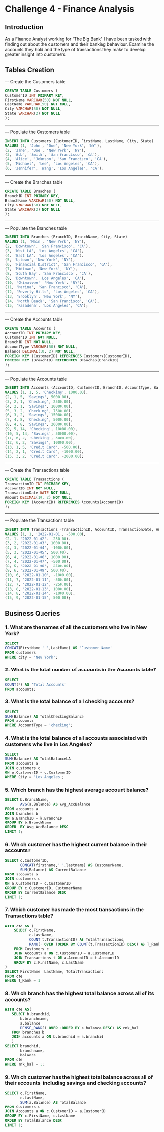 # Challenge 4 - Finance Analysis

## Introduction

As a Finance Analyst working for 'The Big Bank'. I have been tasked with finding out about the customers and their banking behaviour. Examine the accounts they hold and the type of transactions they make to develop greater insight into customers.
## Tables Creation
-- Create the Customers table
```sql
CREATE TABLE Customers (
CustomerID INT PRIMARY KEY,
FirstName VARCHAR(50) NOT NULL,
LastName VARCHAR(50) NOT NULL,
City VARCHAR(50) NOT NULL,
State VARCHAR(2) NOT NULL
);
```
--------------------
-- Populate the Customers table
```sql
INSERT INTO Customers (CustomerID, FirstName, LastName, City, State)
VALUES (1, 'John', 'Doe', 'New York', 'NY'),
(2, 'Jane', 'Doe', 'New York', 'NY'),
(3, 'Bob', 'Smith', 'San Francisco', 'CA'),
(4, 'Alice', 'Johnson', 'San Francisco', 'CA'),
(5, 'Michael', 'Lee', 'Los Angeles', 'CA'),
(6, 'Jennifer', 'Wang', 'Los Angeles', 'CA');
```
--------------------
-- Create the Branches table
```sql
CREATE TABLE Branches (
BranchID INT PRIMARY KEY,
BranchName VARCHAR(50) NOT NULL,
City VARCHAR(50) NOT NULL,
State VARCHAR(2) NOT NULL
);
```
--------------------
-- Populate the Branches table
```sql
INSERT INTO Branches (BranchID, BranchName, City, State)
VALUES (1, 'Main', 'New York', 'NY'),
(2, 'Downtown', 'San Francisco', 'CA'),
(3, 'West LA', 'Los Angeles', 'CA'),
(4, 'East LA', 'Los Angeles', 'CA'),
(5, 'Uptown', 'New York', 'NY'),
(6, 'Financial District', 'San Francisco', 'CA'),
(7, 'Midtown', 'New York', 'NY'),
(8, 'South Bay', 'San Francisco', 'CA'),
(9, 'Downtown', 'Los Angeles', 'CA'),
(10, 'Chinatown', 'New York', 'NY'),
(11, 'Marina', 'San Francisco', 'CA'),
(12, 'Beverly Hills', 'Los Angeles', 'CA'),
(13, 'Brooklyn', 'New York', 'NY'),
(14, 'North Beach', 'San Francisco', 'CA'),
(15, 'Pasadena', 'Los Angeles', 'CA');
```
--------------------
-- Create the Accounts table
```sql
CREATE TABLE Accounts (
AccountID INT PRIMARY KEY,
CustomerID INT NOT NULL,
BranchID INT NOT NULL,
AccountType VARCHAR(50) NOT NULL,
Balance DECIMAL(10, 2) NOT NULL,
FOREIGN KEY (CustomerID) REFERENCES Customers(CustomerID),
FOREIGN KEY (BranchID) REFERENCES Branches(BranchID)
);
```
--------------------
-- Populate the Accounts table
```sql
INSERT INTO Accounts (AccountID, CustomerID, BranchID, AccountType, Balance)
VALUES (1, 1, 5, 'Checking', 1000.00),
(2, 1, 5, 'Savings', 5000.00),
(3, 2, 1, 'Checking', 2500.00),
(4, 2, 1, 'Savings', 10000.00),
(5, 3, 2, 'Checking', 7500.00),
(6, 3, 2, 'Savings', 15000.00),
(7, 4, 8, 'Checking', 5000.00),
(8, 4, 8, 'Savings', 20000.00),
(9, 5, 14, 'Checking', 10000.00),
(10, 5, 14, 'Savings', 50000.00),
(11, 6, 2, 'Checking', 5000.00),
(12, 6, 2, 'Savings', 10000.00),
(13, 1, 5, 'Credit Card', -500.00),
(14, 2, 1, 'Credit Card', -1000.00),
(15, 3, 2, 'Credit Card', -2000.00);
```
--------------------
-- Create the Transactions table
```sql
CREATE TABLE Transactions (
TransactionID INT PRIMARY KEY,
AccountID INT NOT NULL,
TransactionDate DATE NOT NULL,
Amount DECIMAL(10, 2) NOT NULL,
FOREIGN KEY (AccountID) REFERENCES Accounts(AccountID)
);
```
--------------------
-- Populate the Transactions table
```sql
INSERT INTO Transactions (TransactionID, AccountID, TransactionDate, Amount)
VALUES (1, 1, '2022-01-01', -500.00),
(2, 1, '2022-01-02', -250.00),
(3, 2, '2022-01-03', 1000.00),
(4, 3, '2022-01-04', -1000.00),
(5, 3, '2022-01-05', 500.00),
(6, 4, '2022-01-06', 1000.00),
(7, 4, '2022-01-07', -500.00),
(8, 5, '2022-01-08', -2500.00),
(9, 6, '2022-01-09', 500.00),
(10, 6, '2022-01-10', -1000.00),
(11, 7, '2022-01-11', -500.00),
(12, 7, '2022-01-12', -250.00),
(13, 8, '2022-01-13', 1000.00),
(14, 8, '2022-01-14', -1000.00),
(15, 9, '2022-01-15', 500.00);
```
## Business Queries

### 1. What are the names of all the customers who live in New York?
```sql
SELECT 
CONCAT(FirstName,' ',LastName) AS 'Customer Name'
FROM customers
WHERE city = 'New York';
```
### 2. What is the total number of accounts in the Accounts table?
```sql
SELECT
COUNT(*) AS 'Total Accounts'
FROM accounts;
```
### 3. What is the total balance of all checking accounts?
```sql
SELECT 
SUM(Balance) AS TotalCheckingBalance
FROM accounts
WHERE AccountType = 'checking';
```
### 4. What is the total balance of all accounts associated with customers who live in Los Angeles?
```sql
SELECT 
SUM(Balance) AS TotalBalanceLA
FROM accounts a
JOIN customers c
ON a.CustomerID = c.CustomerID
WHERE City = 'Los Angeles';
```
 ### 5. Which branch has the highest average account balance?
```sql
SELECT b.BranchName,
       AVG(a.Balance) AS Avg_AccBalance
FROM accounts a 
JOIN branches b 
ON a.BranchID = b.BranchID
GROUP BY b.BranchName
ORDER  BY Avg_AccBalance DESC
LIMIT 1;
```
### 6. Which customer has the highest current balance in their accounts?
```sql
SELECT c.CustomerID,
       CONCAT(firstname,' ',lastname) AS CustomerName,
       SUM(Balance) AS CurrentBalance
FROM accounts a
JOIN customers c 
ON a.CustomerID = c.CustomerID
GROUP BY c.CustomerID, CustomerName
ORDER BY CurrentBalance DESC
LIMIT 1;
```
### 7. Which customer has made the most transactions in the Transactions table?
```sql
WITH cte AS (
    SELECT c.FirstName, 
           c.LastName,
           COUNT(t.TransactionID) AS TotalTransactions,
           RANK() OVER (ORDER BY COUNT(t.TransactionID) DESC) AS T_Rank
    FROM Customers c
    JOIN Accounts a ON c.CustomerID = a.CustomerID
    JOIN Transactions t ON a.AccountID = t.AccountID
    GROUP BY c.FirstName, c.LastName
)
SELECT FirstName, LastName, TotalTransactions
FROM cte
WHERE T_Rank = 1;
```
### 8. Which branch has the highest total balance across all of its accounts?
```sql
WITH cte AS(
   SELECT b.branchid,
       b.branchname,
       a.balance,
       DENSE_RANK() OVER (ORDER BY a.balance DESC) AS rnk_bal
   FROM branches b
   JOIN accounts a ON b.branchid = a.branchid
   )
SELECT branchid,
       branchname,
       balance 
FROM cte
WHERE rnk_bal = 1;
```
### 9. Which customer has the highest total balance across all of their accounts, including savings and checking accounts?
```sql
SELECT c.FirstName,
       c.LastName,
       SUM(a.Balance) AS TotalBalance
FROM Customers c
JOIN Accounts a ON c.CustomerID = a.CustomerID
GROUP BY c.FirstName, c.LastName
ORDER BY TotalBalance DESC
LIMIT 1;
```
